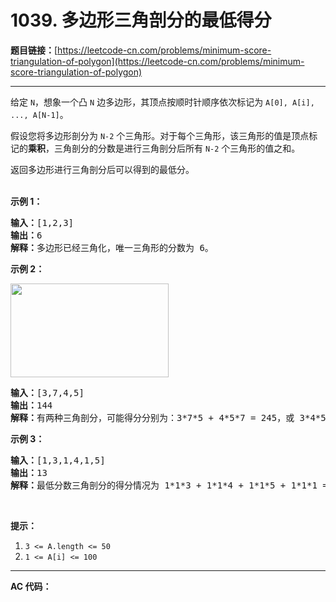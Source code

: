 # 1039. 多边形三角剖分的最低得分

**题目链接：**[https://leetcode-cn.com/problems/minimum-score-triangulation-of-polygon](https://leetcode-cn.com/problems/minimum-score-triangulation-of-polygon)

---

<div class="content__1Y2H">
 <div class="notranslate">
  <p>给定&nbsp;<code>N</code>，想象一个凸&nbsp;<code>N</code>&nbsp;边多边形，其顶点按顺时针顺序依次标记为&nbsp;<code>A[0], A[i], ..., A[N-1]</code>。</p> 
  <p>假设您将多边形剖分为 <code>N-2</code> 个三角形。对于每个三角形，该三角形的值是顶点标记的<strong>乘积</strong>，三角剖分的分数是进行三角剖分后所有 <code>N-2</code> 个三角形的值之和。</p> 
  <p>返回多边形进行三角剖分后可以得到的最低分。<br> &nbsp;</p> 
  <ol> 
  </ol> 
  <p><strong>示例 1：</strong></p> 
  <pre class="language-text"><strong>输入：</strong>[1,2,3]
<strong>输出：</strong>6
<strong>解释：</strong>多边形已经三角化，唯一三角形的分数为 6。
</pre> 
  <p><strong>示例 2：</strong></p> 
  <p><img style="height: 150px; width: 253px;" src="https://assets.leetcode-cn.com/aliyun-lc-upload/uploads/2019/05/03/minimum-score-triangulation-of-polygon-1.png" alt=""></p> 
  <pre class="language-text"><strong>输入：</strong>[3,7,4,5]
<strong>输出：</strong>144
<strong>解释：</strong>有两种三角剖分，可能得分分别为：3*7*5 + 4*5*7 = 245，或 3*4*5 + 3*4*7 = 144。最低分数为 144。
</pre> 
  <p><strong>示例 3：</strong></p> 
  <pre class="language-text"><strong>输入：</strong>[1,3,1,4,1,5]
<strong>输出：</strong>13
<strong>解释：</strong>最低分数三角剖分的得分情况为 1*1*3 + 1*1*4 + 1*1*5 + 1*1*1 = 13。
</pre> 
  <p>&nbsp;</p> 
  <p><strong>提示：</strong></p> 
  <ol> 
   <li><code>3 &lt;= A.length &lt;= 50</code></li> 
   <li><code>1 &lt;= A[i] &lt;= 100</code></li> 
  </ol> 
 </div>
</div>

---

**AC 代码：**

```java

```